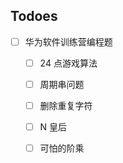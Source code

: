 ## Todoes

- [ ] 华为软件训练营编程题
    - [ ] 24 点游戏算法
    - [ ] 周期串问题
    - [ ] 删除重复字符
    - [ ] N 皇后
    - [ ] 可怕的阶乘
    
